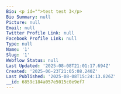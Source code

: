 ```yaml
---
Bio: <p id="">test test 3</p>
Bio Summary: null
Picture: null
Email: null
Twitter Profile Link: null
Facebook Profile Link: null
Type: null
Name: '1'
Slug: '1'
Webflow Status: null
Last Updated: '2025-08-08T21:01:17.694Z'
Created: '2025-06-23T21:05:08.240Z'
Last Published: '2025-08-08T15:24:13.826Z'
__id: 6859c184a057e5015c0e9ef7
---
```


